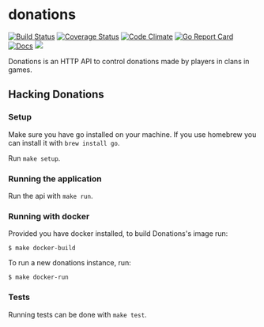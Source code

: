# donations

[![Build Status](https://travis-ci.org/topfreegames/donations.svg?branch=master)](https://travis-ci.org/topfreegames/donations)
[![Coverage Status](https://coveralls.io/repos/github/topfreegames/donations/badge.svg?branch=master)](https://coveralls.io/github/topfreegames/donations?branch=master)
[![Code Climate](https://codeclimate.com/github/topfreegames/donations/badges/gpa.svg)](https://codeclimate.com/github/topfreegames/donations)
[![Go Report Card](https://goreportcard.com/badge/github.com/topfreegames/donations)](https://goreportcard.com/report/github.com/topfreegames/donations)
[![Docs](https://readthedocs.org/projects/donations-api/badge/?version=latest
)](http://donations-api.readthedocs.io/en/latest/)
[![](https://imagelayers.io/badge/tfgco/donations:latest.svg)](https://imagelayers.io/?images=tfgco/donations:latest 'Donations Image Layers')

Donations is an HTTP API to control donations made by players in clans in games.

## Hacking Donations

### Setup

Make sure you have go installed on your machine.
If you use homebrew you can install it with `brew install go`.

Run `make setup`.

### Running the application

Run the api with `make run`.

### Running with docker

Provided you have docker installed, to build Donations's image run:

    $ make docker-build

To run a new donations instance, run:

    $ make docker-run

### Tests

Running tests can be done with `make test`.
